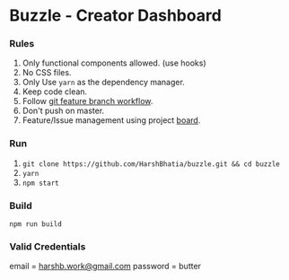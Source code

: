 # Buzzle - Creator Dashboard

### Rules

1. Only functional components allowed. (use hooks)
2. No CSS files.
3. Only Use `yarn` as the dependency manager.
4. Keep code clean.
5. Follow [git feature branch workflow](https://www.atlassian.com/git/tutorials/comparing-workflows/feature-branch-workflow).
6. Don't push on master.
7. Feature/Issue management using project [board](https://github.com/HarshBhatia/buzzle/projects/1).

### Run

1. `git clone https://github.com/HarshBhatia/buzzle.git && cd buzzle`
2. `yarn`
3. `npm start`

### Build

`npm run build`

### Valid Credentials

email = harshb.work@gmail.com
password = butter
